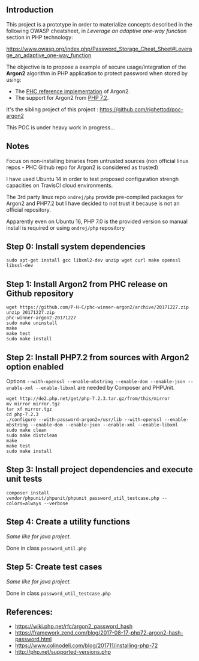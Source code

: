 ## Introduction

This project is a prototype in order to materialize concepts described in the following OWASP cheatsheet, in *Leverage an adaptive one-way function* section in PHP technology:

https://www.owasp.org/index.php/Password_Storage_Cheat_Sheet#Leverage_an_adaptive_one-way_function


The objective is to propose a example of secure usage/integration of the **Argon2** algorithm in PHP application to protect password when stored by using:
* The [PHC reference implementation](https://github.com/P-H-C/phc-winner-argon2) of Argon2.
* The support for Argon2 from [PHP 7.2](https://wiki.php.net/rfc/argon2_password_hash).

It's the sibling project of this project : https://github.com/righettod/poc-argon2

This POC is under heavy work in progress...


## Notes

Focus on non-installing binaries from untrusted sources (non official linux repos - PHC Github repo for Argon2 is considered as trusted)

I have used Ubuntu 14 in order to test proposed configuration strengh capacities on TravisCI cloud environments.

The 3rd party linux repo `ondrej/php` provide pre-compiled packages for Argon2 and PHP7.2 but I have decided to not trust it because is not an official repository.

Apparently even on Ubuntu 16, PHP 7.0 is the provided version so manual install is required or using `ondrej/php` repository


## Step 0: Install system dependencies

```
sudo apt-get install gcc libxml2-dev unzip wget curl make openssl libssl-dev
```


## Step 1: Install Argon2 from PHC release on Github repository

```
wget https://github.com/P-H-C/phc-winner-argon2/archive/20171227.zip
unzip 20171227.zip
phc-winner-argon2-20171227
sudo make uninstall
make
make test
sudo make install
```


## Step 2: Install PHP7.2 from sources with Argon2 option enabled

Options `--with-openssl --enable-mbstring --enable-dom --enable-json --enable-xml --enable-libxml` are needed by Composer and PHPUnit.

```
wget http://de2.php.net/get/php-7.2.3.tar.gz/from/this/mirror
mv mirror mirror.tgz
tar xf mirror.tgz
cd php-7.2.3
./configure --with-password-argon2=/usr/lib --with-openssl --enable-mbstring --enable-dom --enable-json --enable-xml --enable-libxml
sudo make clean
sudo make distclean
make
make test
sudo make install
```


## Step 3: Install project dependencies and execute unit tests
```
composer install
vendor/phpunit/phpunit/phpunit password_util_testcase.php --colors=always --verbose
```


## Step 4: Create a utility functions

*Same like for java project.*

Done in class `password_util.php`


## Step 5: Create test cases

*Same like for java project.*

Done in class `password_util_testcase.php`


## References:

* https://wiki.php.net/rfc/argon2_password_hash
* https://framework.zend.com/blog/2017-08-17-php72-argon2-hash-password.html
* https://www.colinodell.com/blog/201711/installing-php-72
* http://php.net/supported-versions.php
